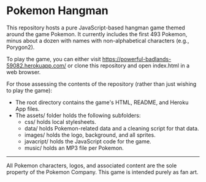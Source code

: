 # Pokemon Hangman
This repository hosts a pure JavaScript-based hangman game themed around the game Pokemon. It currently includes the first 493 Pokemon, minus about a dozen with names with non-alphabetical characters (e.g., Porygon2).

To play the game, you can either visit https://powerful-badlands-59082.herokuapp.com/ or clone this repository and open index.html in a web browser.

For those assessing the contents of the repository (rather than just wishing to play the game):
- The root directory contains the game's HTML, README, and Heroku App files.
- The assets/ folder holds the following subfolders:
  - css/ holds local stylesheets.
  - data/ holds Pokemon-related data and a cleaning script for that data.
  - images/ holds the logo, background, and all sprites.
  - javacript/ holds the JavaScript code for the game.
  - music/ holds an MP3 file per Pokemon.
  
  
----
All Pokemon characters, logos, and associated content are the sole property of the Pokemon Company. This game is intended purely as fan art.
